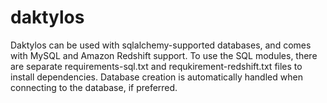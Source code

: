 # daktylos
Daktylos can be used with sqlalchemy-supported databases, and comes with MySQL and Amazon Redshift support.  To use the SQL modules, there are separate requirements-sql.txt and requkirement-redshift.txt files to install dependencies.  Database creation is automatically handled when connecting to the database, if preferred.  
